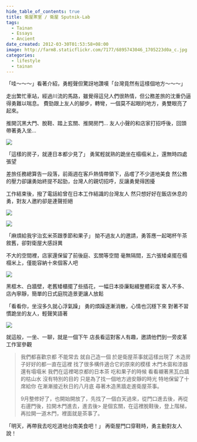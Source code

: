 ```yaml
---
hide_table_of_contents: true
title: 衛屋茶室 / 衛屋 Sputnik-Lab
tags:
  - Tainan
  - Essays
  - Ancient
date_created: 2012-03-30T01:53:58+08:00
image: http://farm8.staticflickr.com/7177/6895743046_1705223d0a_c.jpg
categories:
  - lifestyle
  - tainan
---
```


「哇～～～」看著介紹，勇輕聲但驚訝地讚嘆「台灣竟然有這樣個地方～～～」

走出繁忙車站，經過川流的馬路，雖覺得這兒人們很熱情，但公務差旅的沈重仍逼得勇難以喘息。
費勁跟上友人的腳步，轉彎，一個莫不起眼的地方，勇雙眼亮了起來。

推開沉黑大門、脫鞋、踏上玄關、推開房門…
友人小聲的和店家打招呼後，回頭帶著勇入坐…

![](http://farm8.staticflickr.com/7085/6895742168_b697a68f19_c.jpg)

「這樣的房子，就連日本都少見了」
勇駕輕就熟的跪坐在榻榻米上，還無時四處張望

差旅任務總算告一段落，前兩週在客戶熱情帶領下，品嚐了不少道地美食
然公務的壓力卻讓勇始終提不起勁，台灣人的親切招呼，反讓勇覺得困擾

工作結束後，撥了電話給曾在日本工作結識的台灣友人
然只想好好在飯店休息的勇，對友人邀約卻是連聲拒絕

![](http://farm8.staticflickr.com/7139/7041833965_cdfd050677_c.jpg)

![](http://farm8.staticflickr.com/7042/7041836815_bb40256ccd_c.jpg)

「麻煩給我宇治玄米茶跟季節和果子」
拗不過友人的邀請，勇答應一起喝杯午茶敘舊，卻對衛屋大感訝異

不大的空間裡，店家還保留了前後庭、玄關等空間
毫無隔間，五六張矮桌擺在榻榻米上，僅能容納十來個客人吧

![](http://farm8.staticflickr.com/7198/6895745682_0e43f3591d_c.jpg)

黑框木、白牆壁，老舊矮櫃擺了些插花，一幅日本掛廉點綴整體彩度
客人不多、店內寧靜，簡單的日式庭院造景更讓人放鬆

「看看你，坐沒多久就心浮氣躁」
勇的煩躁逐漸消散，心情也沉穩下來
對著不習慣跪坐的友人，輕聲笑語著

![](http://farm8.staticflickr.com/7177/6895743046_1705223d0a_c.jpg)

就這般，一坐、一聊，就是一個下午
店長看這對客人有趣，邀請他們到一旁皮革工作室參觀

> 我們都喜歡京都 不能常去
> 就自己造一個
> 於是衛屋茶事就這樣出現了
> 木造房子好好的都一直在這裡
> 找了很多構件適合它的原來的模樣
> 木門木窗和漆器 還有塌塌米
> 我們在這裡喝京都的日本茶 吃和果子的時候
> 看看襯著黑瓦白牆的枯山水
> 沒有特別的目的
> 只是為了找一個地方過安靜的時光
> 特地保留了十席給你
> 在漸漸接近秋日的八月底 尋著木造黑牆走進衛屋茶事。
>
> 9月整修好了，也開始開放了，先找了一個白天過來，從門口進去後，再從右邊門後，拉開木門進去，進去後> 是個玄關，在這裡脫鞋後，登上階梯，再拉開一道木門，裡面就是茶事了。

「明天，再帶我去吃吃道地台南美食吧！」
再衛屋門口穿鞋時，勇主動對友人說！
